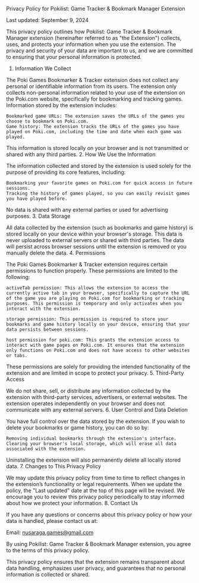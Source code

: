 Privacy Policy for Pokilist: Game Tracker & Bookmark Manager Extension

Last updated: September 9, 2024

This privacy policy outlines how Pokilist: Game Tracker & Bookmark Manager extension (hereinafter referred to as "the Extension") collects, uses, and protects your information when you use the extension. The privacy and security of your data are important to us, and we are committed to ensuring that your personal information is protected.
1. Information We Collect

The Poki Games Bookmarker & Tracker extension does not collect any personal or identifiable information from its users. The extension only collects non-personal information related to your use of the extension on the Poki.com website, specifically for bookmarking and tracking games.
Information stored by the extension includes:

    Bookmarked game URLs: The extension saves the URLs of the games you choose to bookmark on Poki.com.
    Game history: The extension tracks the URLs of the games you have played on Poki.com, including the time and date when each game was played.

This information is stored locally on your browser and is not transmitted or shared with any third parties.
2. How We Use the Information

The information collected and stored by the extension is used solely for the purpose of providing its core features, including:

    Bookmarking your favorite games on Poki.com for quick access in future sessions.
    Tracking the history of games played, so you can easily revisit games you have played before.

No data is shared with any external parties or used for advertising purposes.
3. Data Storage

All data collected by the extension (such as bookmarks and game history) is stored locally on your device within your browser's storage. This data is never uploaded to external servers or shared with third parties. The data will persist across browser sessions until the extension is removed or you manually delete the data.
4. Permissions

The Poki Games Bookmarker & Tracker extension requires certain permissions to function properly. These permissions are limited to the following:

    activeTab permission: This allows the extension to access the currently active tab in your browser, specifically to capture the URL of the game you are playing on Poki.com for bookmarking or tracking purposes. This permission is temporary and only activates when you interact with the extension.

    storage permission: This permission is required to store your bookmarks and game history locally on your device, ensuring that your data persists between sessions.

    host permission for poki.com: This grants the extension access to interact with game pages on Poki.com. It ensures that the extension only functions on Poki.com and does not have access to other websites or tabs.

These permissions are solely for providing the intended functionality of the extension and are limited in scope to protect your privacy.
5. Third-Party Access

We do not share, sell, or distribute any information collected by the extension with third-party services, advertisers, or external websites. The extension operates independently on your browser and does not communicate with any external servers.
6. User Control and Data Deletion

You have full control over the data stored by the extension. If you wish to delete your bookmarks or game history, you can do so by:

    Removing individual bookmarks through the extension's interface.
    Clearing your browser's local storage, which will erase all data associated with the extension.

Uninstalling the extension will also permanently delete all locally stored data.
7. Changes to This Privacy Policy

We may update this privacy policy from time to time to reflect changes in the extension’s functionality or legal requirements. When we update the policy, the "Last updated" date at the top of this page will be revised. We encourage you to review this privacy policy periodically to stay informed about how we protect your information.
8. Contact Us

If you have any questions or concerns about this privacy policy or how your data is handled, please contact us at:

Email: nusaraga.games@gmail.com

By using Pokilist: Game Tracker & Bookmark Manager extension, you agree to the terms of this privacy policy.

This privacy policy ensures that the extension remains transparent about data handling, emphasizes user privacy, and guarantees that no personal information is collected or shared.
